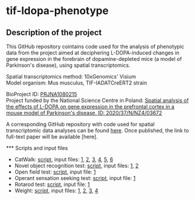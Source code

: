 # tif-ldopa-phenotype

<h2>Description of the project</h2>
This GitHub repository cointains code used for the analysis of phenotypic data from the project aimed at deciphering L-DOPA-induced changes in gene expression in the forebrain of dopamine-depleted mice (a model of Parkinson's disease), using spatial transcriptomics. <br />

Spatial transcriptomics method: 10xGenomics' Visium <br />
Model organism: Mus musculus, TIF-IADATCreERT2 strain <br />

BioProject ID: [PRJNA1080215](https://www.ncbi.nlm.nih.gov/bioproject/1080215) <br />
Project funded by the National Science Centre in Poland: [Spatial analysis of the effects of L-DOPA on gene expression in the prefrontal cortex in a mouse model of Parkinson's disease, ID: 2020/37/N/NZ4/03672](https://projekty.ncn.gov.pl/en/index.php?projekt_id=485392) <br />

A corresponding GitHub repository with code used for spatial transcriptomic data analyses can be found [here]([https://github.com/annaradli/tif-ldopa-slide1](https://github.com/annaradli/tif-ldopa-spatial)).
Once published, the link to full-text paper will be available [here].

*** Scripts and input files
* CatWalk: [script](https://github.com/annaradli/tif-ldopa-phenotype/blob/main/catwalk-selected-preludium.R), input files: [1](https://github.com/annaradli/tif-ldopa-phenotype/blob/main/10-09-2021-AR-TIF-KOHORTA1-SESJA1_RunStatistics.xlsx), [2](https://github.com/annaradli/tif-ldopa-phenotype/blob/main/17-12-2021%20kohorta%202%20Ania%20TIF-DAT_RunStatistics.xlsx), [3](https://github.com/annaradli/tif-ldopa-phenotype/blob/main/2-12-2021%20kohorta%202%20TIF%20DAT%20sesja%202_RunStatistics.xlsx), [4](https://github.com/annaradli/tif-ldopa-phenotype/blob/main/27-09-2021%20ANIA%20TIF%20KOHORTA%201_RunStatistics-ALL%20PARAMETERS.xlsx), [5](https://github.com/annaradli/tif-ldopa-phenotype/blob/main/31-12-2021%20kohorta%202%20tif-dat%20l-dopa_RunStatistics.xlsx), [6](https://github.com/annaradli/tif-ldopa-phenotype/blob/main/8-10-2021%20TIF-DAT%20ANIA%20kohorta%201%202021%20L-DOPA_RunStatistics.xlsx)
* Novel object recognition test: [script](https://github.com/annaradli/tif-ldopa-phenotype/blob/main/nor_boris_new.R), input files: [1](https://github.com/annaradli/tif-ldopa-phenotype/blob/main/nor-objects.xlsx), [2](https://github.com/annaradli/tif-ldopa-phenotype/blob/main/nor_boris_input.csv)
* Open field test: [script](https://github.com/annaradli/tif-ldopa-phenotype/blob/main/open-field-joint-new.R), input file: [1](https://github.com/annaradli/tif-ldopa-phenotype/blob/main/open-field.csv)
* Operant sensation seeking test: [script](https://github.com/annaradli/tif-ldopa-phenotype/blob/main/oss-preludium-joint.R), input file: [1](https://github.com/annaradli/tif-ldopa-phenotype/blob/main/oss-joint.csv)
* Rotarod test: [script](https://github.com/annaradli/tif-ldopa-phenotype/blob/main/rotarod_preludium.R), input file: [1](https://github.com/annaradli/tif-ldopa-phenotype/blob/main/rotarod_preludium.xlsx)
* Weight: [script](https://github.com/annaradli/tif-ldopa-phenotype/blob/main/weight_joint_preludium-mean.R), input files: [1](https://github.com/annaradli/tif-ldopa-phenotype/blob/main/weight_cohort1.csv), [2](https://github.com/annaradli/tif-ldopa-phenotype/blob/main/weight_cohort1_ldopa.csv), [3](https://github.com/annaradli/tif-ldopa-phenotype/blob/main/weight_cohort2.csv), [4](https://github.com/annaradli/tif-ldopa-phenotype/blob/main/weight_cohort2_ldopa.csv)

